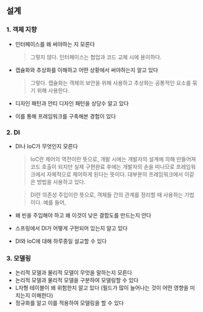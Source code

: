 ## 설계

### 1. 객체 지향
- 인터페이스를 왜 써야하는 지 모른다
  > 그렇지 않다. 인터페이스는 협업과 코드 교체 시에 용이하다.

- 캡슐화와 추상화를 이해하고 어떤 상황에서 써야하는지 알고 있다
  > 그렇다. 캡슐화는 객체의 보안을 위해 사용하고 추상화는 공통적인 요소를 묶기 위해 사용한다.

- 디자인 패턴과 안티 디자인 패턴을 상당수 알고 있다

- 이를 통해 프레임워크를 구축해본 경험이 있다

### 2. DI
- DI나 IoC가 무엇인지 모른다
  > IoC란 제어의 역전이란 뜻으로, 개발 시에는 개발자의 설계에 의해 만들어져 코드 호출이 되지만
  > 실제 구현완료 후에는 개발자의 손을 떠나므로 프레임워크에서 자체적으로 제어하게 된다는 뜻이다.
  > 대부분의 프레임워크에서 이같은 방법을 사용하고 있다.
  
  > DI란 의존성 주입이란 뜻으로, 객체들 간의 관계를 정리할 때 사용하는 기법이다.
  > 예를 들어,

- 왜 빈을 주입해야 하고 왜 이것이 낮은 결합도를 만드는지 안다
- 스프링에서 DI가 어떻게 구현되어 있는지 알고 있다
- DI와 IoC에 대해 하루종일 설교할 수 있다

### 3. 모델링
- 논리적 모델과 물리적 모델이 무엇을 말하는지 모른다
- 논리적 모델과 물리적 모델을 구분하여 모델링할 수 있다
- L자형 테이블이 왜 위험한지 알고 있다 (필드가 많이 늘어나는 것이 어떤 영향을 미치는지 이해한다)
- 정규화를 알고 이를 적용하여 모델링을 할 수 있다

